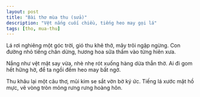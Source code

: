 ```yaml
---
layout: post
title: "Bài thơ mùa thu (sửa)"
description: "Vệt nắng cuối chiều, tiếng heo may gọi lá"
tags: [tho, mua-thu]
---
```


Lá rơi nghiêng một góc trời,
gió thu khẽ thở, mây trôi ngập ngừng.
Con đường nhỏ tiếng chân dừng,
hương hoa sữa thấm vào từng hiên xưa.

Nắng như vệt mật say vừa,
nhè nhẹ rót xuống hàng dừa thẫn thờ.
Ai đi gom hết hững hờ,
để ta ngồi đếm heo may bất ngờ.

Thu khâu lại một câu thơ,
mũi kim se sắt vờn bờ ký ức.
Tiếng lá xước mặt hồ mực,
vẽ vòng tròn mỏng rưng rưng hoàng hôn.

